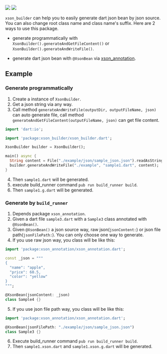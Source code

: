 ![](https://img.shields.io/badge/language-dart-orange.svg)
![](https://img.shields.io/badge/pub-v1.0.3-blue.svg)

`xson_builder` can help you to easily generate dart json bean by json source.
You can also change root class name and class name's suffix. 
Here are 2 ways to use this package.

+ generate programmatically with `XsonBuilder().generateAndGetFileContent()` or 
`XsonBuilder().generateAndWriteFile()`.

+ generate dart json bean with `@XsonBean` via 
[xson_annotation](https://pub.dev/packages/xson_annotation).

## Example

### Generate programmatically

1. Create a instance of `XsonBuilder`.
2. Get a json string via any way.
3. Call method `generateAndWriteFile(outputDir, outputFileName, json)` can auto generate file, 
   call method `generateAndGetFileContent(outputFileName, json)` can get file content.

```dart
import 'dart:io';

import 'package:xson_builder/xson_builder.dart';

XsonBuilder builder = XsonBuilder();

main() async {
  String content = File("./example/json/sample_json.json").readAsStringSync();
  builder.generateAndWriteFile("./example", "sample1.dart", content);
}
```

4. Then `sample1.dart` will be generated.
5. execute build_runner command `pub run build_runner build`.
6. Then `sample1.g.dart` will be generated.

### Generate by `build_runner`

1. Depends package `xson_annotation`.
2. Given a dart file `sample3.dart` with a `Sample3` class annotated with `@XsonBean()`.
3. Given `@XsonBean()` a json source way, 
   raw json(`jsonContent:`) or json file path(`jsonFilePath:`). 
   You can only choose one way to generate.
4. If you use raw json way, you class will be like this:
```dart
import 'package:xson_annotation/xson_annotation.dart';

const _json = """
{
  "name": "apple",
  "price": 60.5,
  "color": "yellow"
}
""";

@XsonBean(jsonContent: _json)
class Sample4 {}
```

5. If you use json file path way, you class will be like this:
```dart
import 'package:xson_annotation/xson_annotation.dart';

@XsonBean(jsonFilePath: "./example/json/sample_json.json")
class Sample3 {}
```

6. Execute build_runner command `pub run build_runner build`.
7. Then `sample1.xson.dart` and `sample1.xson.g.dart` will be generated.